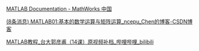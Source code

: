 [MATLAB Documentation - MathWorks 中国](https://ww2.mathworks.cn/help/matlab/index.html?s_tid=CRUX_lftnav)

[(8条消息) MATLAB01:基本的数学运算与矩阵运算_ncepu_Chen的博客-CSDN博客](https://blog.csdn.net/ncepu_Chen/article/details/103034286)

[MATLAB教程_台大郭彦甫（14课）原视频补档_哔哩哔哩_bilibili](https://www.bilibili.com/video/BV1GJ41137UH?spm_id_from=333.337.search-card.all.click)


